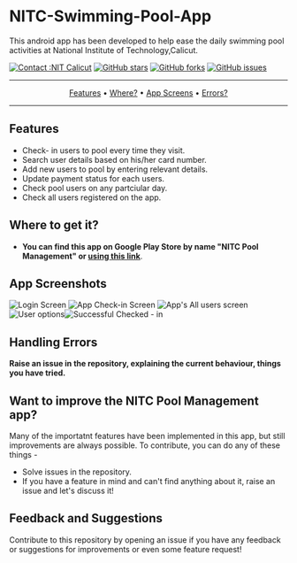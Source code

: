 # NITC-Swimming-Pool-App
This android app has been developed to help ease the daily swimming pool activities at National Institute of Technology,Calicut.


[![Contact :NIT Calicut](https://img.shields.io/badge/contact-NITCalicut-blue.svg?style=flat)](http://nitc.ac.in/)
[![GitHub stars](https://img.shields.io/github/stars/Gautime/NITC-Swimming-Pool-App.svg)](https://github.com/Gautime/NITC-Swimming-Pool-App/stargazers)
[![GitHub forks](https://img.shields.io/github/forks/Gautime/NITC-Swimming-Pool-App.svg)](https://github.com/Gautime/NITC-Swimming-Pool-App/network/members)
[![GitHub issues](https://img.shields.io/github/issues/Gautime/NITC-Swimming-Pool-App.svg)](https://github.com/Gautime/NITC-Swimming-Pool-App/issues)

---
<p align="center">
    <a href="#features">Features</a> &bull;
    <a href="#where-to-get-it">Where?</a> &bull;
    <a href="#app-screenshots">App Screens</a> &bull;
    <a href="#handling-errors">Errors?</a>
</p>

---



## Features 
* Check- in users to pool every time they visit.
* Search user details based on his/her card number.
* Add new users to pool by entering relevant details.
* Update payment status for each users.
* Check pool users on any partciular day.
* Check all users registered on the app.

## Where to get it?
* **You can find this app on Google Play Store by name "NITC Pool Management" or [using this link](https://play.google.com/store/apps/details?id=com.kapil.poolmanagement)**.

## App Screenshots
 
![Login Screen](https://github.com/Gautime/NITC-Swimming-Pool-App/blob/master/Screenshot%20from%202020-05-03%2001-10-42.png "App's Login Screen") ![App Check-in Screen](https://github.com/Gautime/NITC-Swimming-Pool-App/blob/master/Screenshot%20from%202020-05-03%2001-10-47.png) ![App's All users screen](https://github.com/Gautime/NITC-Swimming-Pool-App/blob/master/Screenshot%20from%202020-05-03%2001-10-50.png)![User options](https://github.com/Gautime/NITC-Swimming-Pool-App/blob/master/Screenshot%20from%202020-05-03%2001-10-55.png)![Successful Checked - in](https://github.com/Gautime/NITC-Swimming-Pool-App/blob/master/Screenshot%20from%202020-05-03%2001-11-01.png)



## Handling Errors

**Raise an issue in the repository, explaining the current behaviour, things you have tried.**

## Want to improve the NITC Pool Management app?

Many of the importatnt features have been implemented in this app, but still improvements are always possible. To contribute, you can do any of these things - 

* Solve issues in the repository.
* If you have a feature in mind and can't find anything about it, raise an issue and let's discuss it!

## Feedback and Suggestions
Contribute to this repository by opening an issue if you have any feedback or suggestions for improvements or even some feature request!


